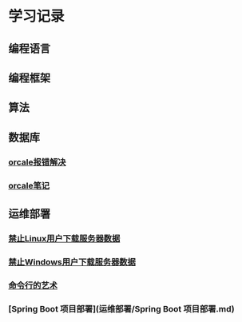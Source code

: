 # 学习记录
## 编程语言
## 编程框架
## 算法
## 数据库
### [orcale报错解决](数据库/orcale报错解决.md)
### [orcale笔记](数据库/orcale笔记.md)
## 运维部署
### [禁止Linux用户下载服务器数据](运维部署/禁止Linux用户下载服务器数据.md)
### [禁止Windows用户下载服务器数据](运维部署/禁止Windows用户下载服务器数据.md)
### [命令行的艺术](运维部署/命令行的艺术.md)
### [Spring Boot 项目部署](运维部署/Spring Boot 项目部署.md)